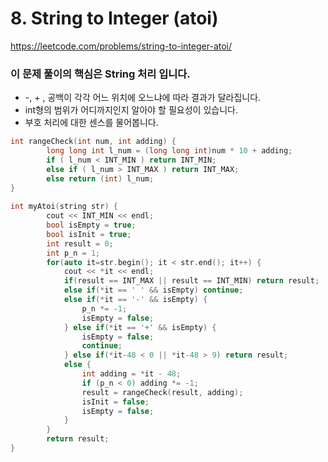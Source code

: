 # 8. String to Integer (atoi)

https://leetcode.com/problems/string-to-integer-atoi/

### 이 문제 풀이의 핵심은 String 처리 입니다.

* -, + , 공백이 각각 어느 위치에 오느냐에 따라 결과가 달라집니다.
* int형의 범위가 어디까지인지 알아야 할 필요성이 있습니다.
* 부호 처리에 대한 센스를 물어봅니다.

```c++
int rangeCheck(int num, int adding) {
        long long int l_num = (long long int)num * 10 + adding;
        if ( l_num < INT_MIN ) return INT_MIN;
        else if ( l_num > INT_MAX ) return INT_MAX;
        else return (int) l_num;
}
    
int myAtoi(string str) {
        cout << INT_MIN << endl;
        bool isEmpty = true;
        bool isInit = true;
        int result = 0;
        int p_n = 1;
        for(auto it=str.begin(); it < str.end(); it++) {
            cout << *it << endl;
            if(result == INT_MAX || result == INT_MIN) return result;
            else if(*it == ' ' && isEmpty) continue;
            else if(*it == '-' && isEmpty) {
                p_n *= -1;
                isEmpty = false;
            } else if(*it == '+' && isEmpty) {
                isEmpty = false;
                continue;
            } else if(*it-48 < 0 || *it-48 > 9) return result;
            else {
                int adding = *it - 48;
                if (p_n < 0) adding *= -1;
                result = rangeCheck(result, adding);
                isInit = false;
                isEmpty = false;
            }
        }
        return result;
}
```


